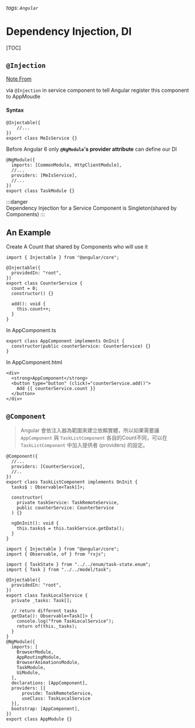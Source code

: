 ###### tags: `Angular`
# Dependency Injection, DI
[TOC]


## `@Injection`

[Note From](https://ithelp.ithome.com.tw/articles/10249405)

via `@Injection` in service component to tell Angular register this component to AppMoudle 

#### Syntax
```typescript=
@Injectable({
    //...
})
export class MeIsService {}
```




Before Angular 6 only **`@NgModule`'s provider attribute** can define our DI
```typescript=
@NgModule({
  imports: [CommonModule, HttpClientModule],
  //...
  providers: [MeIsService],
  //...
})
export class TaskModule {}
```

:::danger  
Dependency Injection for a Service Component is Singleton(shared by Components)
:::


## An Example

Create A Count that shared by Components who will use it
```typescript=
import { Injectable } from "@angular/core";

@Injectable({
  providedIn: "root",
})
export class CounterService {
  count = 0;
  constructor() {}
  
  add(): void {
    this.count++;
  }
}
```

In AppComponent.ts
```typescript=
export class AppComponent implements OnInit {
  constructor(public counterService: CounterService) {}
}
```

In AppComponent.html
```htmlembedded=
<div>
  <strong>AppComponent</strong>
  <button type="button" (click)="counterService.add()">
    Add {{ counterService.count }}
  </button>
</div>
```

## `@Component`

> Angular 會依注入器為範圍來建立依賴實體，所以如果需要讓 `AppComponent` 與 `TaskListComponent` 各自的Count不同，可以在 `TaskListComponent` 中加入提供者 (providers) 的設定。

```typescript=
@Component({
  //... 
  providers: [CounterService],
  //..
})
export class TaskListComponent implements OnInit {
  tasks$ : Observable<Task[]>;

  constructor(
    private taskService: TaskRemoteService,
    public counterService: CounterService
  ) {}

  ngOnInit(): void {
    this.tasks$ = this.taskService.getData();
  }
}

```

```typescript=
import { Injectable } from "@angular/core";
import { Observable, of } from "rxjs";

import { TaskState } from "../../enum/task-state.enum";
import { Task } from "../../model/task";

@Injectable({
  providedIn: "root",
})
export class TaskLocalService {
  private _tasks: Task[];

  // return different tasks
  getData(): Observable<Task[]> {
    console.log("from TaskLocalService");
    return of(this._tasks);
  }
}
@NgModule({
  imports: [
    BrowserModule,
    AppRoutingModule,
    BrowserAnimationsModule,
    TaskModule,
    UiModule,
  ],
  declarations: [AppComponent],
  providers: [{ 
      provide: TaskRemoteService, 
      useClass: TaskLocalService 
  }],
  bootstrap: [AppComponent],
})
export class AppModule {}
```